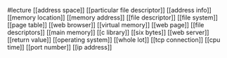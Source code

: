 #lecture
[[address space]]
[[particular file descriptor]]
[[address info]]
[[memory location]]
[[memory address]]
[[file descriptor]]
[[file system]]
[[page table]]
[[web browser]]
[[virtual memory]]
[[web page]]
[[file descriptors]]
[[main memory]]
[[c library]]
[[six bytes]]
[[web server]]
[[return value]]
[[operating system]]
[[whole lot]]
[[tcp connection]]
[[cpu time]]
[[port number]]
[[ip address]]
